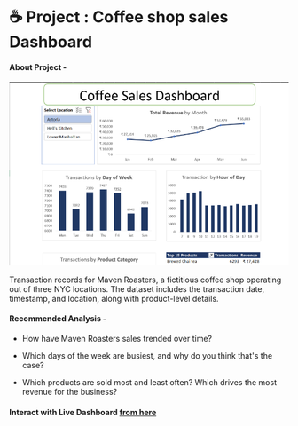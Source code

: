 # ☕ Project : Coffee shop sales Dashboard


#### About Project - 

![App Screen Shot](https://raw.githubusercontent.com/Akhand-p-singh/Excel-Project/master/1.%20Coffee%20Shop%20Sales%20Dashboard/Dashboard%20Image.png)

Transaction records for Maven Roasters, a fictitious coffee shop operating out of three NYC locations. The dataset includes the transaction date, timestamp, and location, along with product-level details.


#### Recommended Analysis -

* How have Maven Roasters sales trended over time?

* Which days of the week are busiest, and why do you think that's the case?

* Which products are sold most and least often? Which drives the most revenue for the business?

#### Interact with Live Dashboard [from here](https://1drv.ms/x/c/b9e917e0c771db36/Ee3-vTxa_HZGsq1mflI2QF8BL75KIoEeqnTkEc89rK684w?e=99OUIU) 



